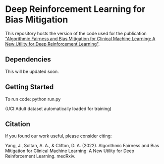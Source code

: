 # Deep Reinforcement Learning for Bias Mitigation

This repository hosts the version of the code used for the publication ["Algorithmic Fairness and Bias Mitigation for Clinical Machine Learning: A New Utility for Deep Reinforcement Learning"](https://www.medrxiv.org/content/10.1101/2022.06.24.22276853v1). 

## Dependencies

This will be updated soon.

## Getting Started

To run code: python run.py

(UCI Adult dataset automatically loaded for training)

## Citation

If you found our work useful, please consider citing:

Yang, J., Soltan, A. A., & Clifton, D. A. (2022). Algorithmic Fairness and Bias Mitigation for Clinical Machine Learning: A New Utility for Deep Reinforcement Learning. medRxiv.


